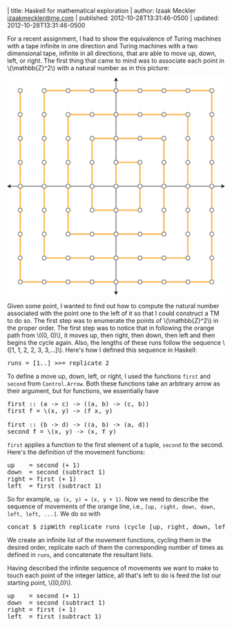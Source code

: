 | title: Haskell for mathematical exploration
| author: Izaak Meckler <izaakmeckler@me.com>
| published: 2012-10-28T13:31:46-0500
| updated: 2012-10-28T13:31:46-0500

For a recent assignment, I had to show the equivalence of Turing machines with a tape infinite in one direction and Turing machines with a two dimensional tape, infinite in all directions, that are able to move up, down, left, or right. The first thing that came to mind was to associate each point in \\(\\mathbb{Z}^2\\) with a natural number as in this picture:

<div class="image-box">
	<img src="/static/images/blog/integerlattice.png">
</div>

Given some point, I wanted to find out how to compute the natural number associated with the point one to the left of it so that I could construct a TM to do so. The first step was to enumerate the points of \\(\\mathbb{Z}^2\\) in the proper order. The first step was to notice that in following the orange path from \\((0, 0)\\), it moves up, then right, then down, then left and then begins the cycle again. Also, the lengths of these runs follow the sequence \\([1, 1, 2, 2, 3, 3,...]\\). Here's how I defined this sequence in Haskell: 

<pre class="prettyprint sh_haskell">
runs = [1..] >>= replicate 2
</pre>

To define a move up, down, left, or right, I used the functions `first` and `second` from `Control.Arrow`. Both these functions take an arbitrary arrow as their argument, but for functions, we essentially have 

<pre class="prettyprint sh_haskell">
first :: (a -> c) -> ((a, b) -> (c, b))
first f = \(x, y) -> (f x, y)

first :: (b -> d) -> ((a, b) -> (a, d))
second f = \(x, y) -> (x, f y)
</pre>

`first` applies a function to the first element of a tuple, `second` to the second. Here's the definition of the movement functions:

<pre class="prettyprint sh_haskell">
up    = second (+ 1)
down  = second (subtract 1)
right = first (+ 1)
left  = first (subtract 1)
</pre>

So for example, `up (x, y) = (x, y + 1)`. Now we need to describe the sequence of movements of the orange line, i.e., `[up, right, down, down, left, left, ...]`. We do so with

<pre class="prettyprint sh_haskell">
concat $ zipWith replicate runs (cycle [up, right, down, left])
</pre>

We create an infinite list of the movement functions, cycling them in the desired order, replicate each of them the corresponding number of times as defined in `runs`, and concatenate the resultant lists.

Having described the infinite sequence of movements we want to make to touch each point of the integer lattice, all that's left to do is feed the list our starting point, \\((0,0)\\).

<pre class="prettyprint sh_haskell">
up    = second (+ 1)
down  = second (subtract 1)
right = first (+ 1)
left  = first (subtract 1)
</pre>
